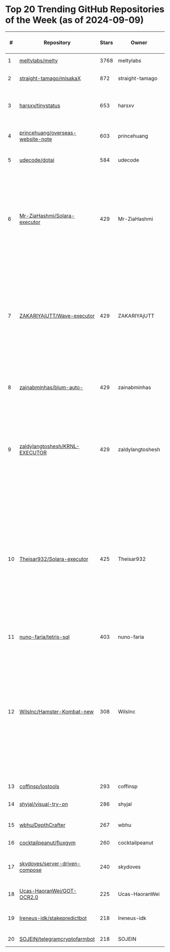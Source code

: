 # Top 20 Trending GitHub Repositories of the Week (as of 2024-09-09)

| # | Repository | Stars | Owner | Avatar | Description | Topics | URL | Created At | Updated At | Pushed At | Git URL | SSH URL | Clone URL | SVN URL | Homepage | Size | Language | Forks Count | Open Issues Count | Default Branch | License |
|---|------------|-------|-------|--------|-------------|--------|-----|------------|------------|-----------|---------|---------|-----------|---------|----------|------|----------|--------------|-------------------|----------------|---------|
| 1 | [meltylabs/melty](https://github.com/meltylabs/melty) | 3768 | meltylabs | ![meltylabs's avatar](https://avatars.githubusercontent.com/u/177980487?v=4) | Open source AI code editor. To download the packaged app: | No topics | [https://github.com/meltylabs/melty](https://github.com/meltylabs/melty) | 2024-09-02T00:01:16Z | 2024-09-09T04:18:46Z | 2024-09-09T02:13:40Z | git://github.com/meltylabs/melty.git | git@github.com:meltylabs/melty.git | https://github.com/meltylabs/melty.git | https://github.com/meltylabs/melty | https://docs.google.com/forms/d/e/1FAIpQLSc6uBe0ea26q7Iq0Co_q5fjW2nypUl8G_Is5M_6t8n7wZHuPA/viewform | 51675 | TypeScript | 235 | 9 | main | MIT License |
| 2 | [straight-tamago/misakaX](https://github.com/straight-tamago/misakaX) | 872 | straight-tamago | ![straight-tamago's avatar](https://avatars.githubusercontent.com/u/121408851?v=4) | No description | No topics | [https://github.com/straight-tamago/misakaX](https://github.com/straight-tamago/misakaX) | 2024-09-03T22:57:34Z | 2024-09-09T04:08:08Z | 2024-09-08T22:00:54Z | git://github.com/straight-tamago/misakaX.git | git@github.com:straight-tamago/misakaX.git | https://github.com/straight-tamago/misakaX.git | https://github.com/straight-tamago/misakaX | No homepage | 54 | No language specified | 30 | 24 | main | Other |
| 3 | [harsxv/tinystatus](https://github.com/harsxv/tinystatus) | 653 | harsxv | ![harsxv's avatar](https://avatars.githubusercontent.com/u/32115753?v=4) | Tiny status page generated by a Python script | hacktober-2024, hacktoberfest, monitoring, monitoring-tool, status, status-page | [https://github.com/harsxv/tinystatus](https://github.com/harsxv/tinystatus) | 2024-09-03T03:54:04Z | 2024-09-09T04:15:01Z | 2024-09-09T04:14:57Z | git://github.com/harsxv/tinystatus.git | git@github.com:harsxv/tinystatus.git | https://github.com/harsxv/tinystatus.git | https://github.com/harsxv/tinystatus | https://status.harry.id/ | 36 | Python | 31 | 4 | master | MIT License |
| 4 | [princehuang/overseas-website-note](https://github.com/princehuang/overseas-website-note) | 603 | princehuang | ![princehuang's avatar](https://avatars.githubusercontent.com/u/11406914?v=4) | 「海外工具网站」已经是我人生主要事业了，很庆幸还来得及，感谢这个伟大的 AI 时代。 | No topics | [https://github.com/princehuang/overseas-website-note](https://github.com/princehuang/overseas-website-note) | 2024-09-03T11:14:52Z | 2024-09-09T04:18:04Z | 2024-09-05T07:24:23Z | git://github.com/princehuang/overseas-website-note.git | git@github.com:princehuang/overseas-website-note.git | https://github.com/princehuang/overseas-website-note.git | https://github.com/princehuang/overseas-website-note | No homepage | 3539 | No language specified | 57 | 1 | main | No license |
| 5 | [udecode/dotai](https://github.com/udecode/dotai) | 584 | udecode | ![udecode's avatar](https://avatars.githubusercontent.com/u/66228141?v=4) | No description | No topics | [https://github.com/udecode/dotai](https://github.com/udecode/dotai) | 2024-09-05T23:16:54Z | 2024-09-09T03:49:59Z | 2024-09-07T09:08:40Z | git://github.com/udecode/dotai.git | git@github.com:udecode/dotai.git | https://github.com/udecode/dotai.git | https://github.com/udecode/dotai | No homepage | 12 | No language specified | 30 | 3 | main | No license |
| 6 | [Mr-ZiaHashmi/Solara-executor](https://github.com/Mr-ZiaHashmi/Solara-executor) | 429 | Mr-ZiaHashmi | ![Mr-ZiaHashmi's avatar](https://avatars.githubusercontent.com/u/176259727?v=4) | Discover the power of Solara, the premier Roblox script executor, designed to elevate your gaming experience. Whether you're a seasoned scripter or a newcomer, Solara offers a robust, user-friendly platform for executing Roblox scripts with ease. | solara, solara-crash, solara-discord, solara-download, solara-executor-discord, solara-executor-download, solara-executor-free, solara-executor-roblox, solara-exploit, solara-external-download, solara-key, solara-update, solara-v2-download | [https://github.com/Mr-ZiaHashmi/Solara-executor](https://github.com/Mr-ZiaHashmi/Solara-executor) | 2024-09-08T21:21:16Z | 2024-09-08T21:27:26Z | 2024-09-08T21:23:51Z | git://github.com/Mr-ZiaHashmi/Solara-executor.git | git@github.com:Mr-ZiaHashmi/Solara-executor.git | https://github.com/Mr-ZiaHashmi/Solara-executor.git | https://github.com/Mr-ZiaHashmi/Solara-executor | No homepage | 3 | No language specified | 0 | 0 | main | No license |
| 7 | [ZAKARIYAjUTT/Wave-executor](https://github.com/ZAKARIYAjUTT/Wave-executor) | 429 | ZAKARIYAjUTT | ![ZAKARIYAjUTT's avatar](https://avatars.githubusercontent.com/u/98956141?v=4) | Discover the power of Wave, the premier Roblox script executor, designed to elevate your gaming experience. Whether you're a seasoned scripter or a newcomer, Wave offers a robust, user-friendly platform for executing Roblox scripts with ease. | roblox, roblox-script, roblox-scripts, wave, wave-discord, wave-download, wave-equation, wave-executer, wave-executor-, wave-executor-discord, wave-executor-key, wave-function-collapse, wave-key, wave-roblox, wave-roblox-2024, wave-v2-download | [https://github.com/ZAKARIYAjUTT/Wave-executor](https://github.com/ZAKARIYAjUTT/Wave-executor) | 2024-09-08T21:28:33Z | 2024-09-08T21:30:45Z | 2024-09-08T21:29:49Z | git://github.com/ZAKARIYAjUTT/Wave-executor.git | git@github.com:ZAKARIYAjUTT/Wave-executor.git | https://github.com/ZAKARIYAjUTT/Wave-executor.git | https://github.com/ZAKARIYAjUTT/Wave-executor | No homepage | 3 | No language specified | 0 | 0 | main | No license |
| 8 | [zainabminhas/blum-auto-](https://github.com/zainabminhas/blum-auto-) | 429 | zainabminhas | ![zainabminhas's avatar](https://avatars.githubusercontent.com/u/159715098?v=4) | BlumBot is a Telegram automation tool designed to help you manage and interact with BlumCryptoBot. This bot can create sessions, gather statistics, and automate tasks for your accounts.  | blum, blum-autocklicker, blum-coin-auto-clicker, blum-coin-mining, blum-crypto-exchange, bluma, blumenau | [https://github.com/zainabminhas/blum-auto-](https://github.com/zainabminhas/blum-auto-) | 2024-09-08T21:09:22Z | 2024-09-08T21:15:50Z | 2024-09-08T21:10:32Z | git://github.com/zainabminhas/blum-auto-.git | git@github.com:zainabminhas/blum-auto-.git | https://github.com/zainabminhas/blum-auto-.git | https://github.com/zainabminhas/blum-auto- | No homepage | 2 | No language specified | 0 | 0 | main | No license |
| 9 | [zaldylangtoshesh/KRNL-EXECUTOR](https://github.com/zaldylangtoshesh/KRNL-EXECUTOR) | 429 | zaldylangtoshesh | ![zaldylangtoshesh's avatar](https://avatars.githubusercontent.com/u/179948298?v=4) | Discover the power of Krnl, the premier Roblox script executor, designed to elevate your gaming experience. Whether you're a seasoned scripter or a newcomer, Krnl offers a robust, user-friendly platform for executing Roblox scripts with ease. | krnl, krnl-bypass, krnl-download, krnl-executor-roblox, krnl-external, krnl-external-download, krnl-key, krnl-key-bypass, krnl-v2-download, krnlbypass, roblox, roblox-script, roblox-scripts | [https://github.com/zaldylangtoshesh/KRNL-EXECUTOR](https://github.com/zaldylangtoshesh/KRNL-EXECUTOR) | 2024-09-08T21:31:26Z | 2024-09-08T21:34:13Z | 2024-09-08T21:32:34Z | git://github.com/zaldylangtoshesh/KRNL-EXECUTOR.git | git@github.com:zaldylangtoshesh/KRNL-EXECUTOR.git | https://github.com/zaldylangtoshesh/KRNL-EXECUTOR.git | https://github.com/zaldylangtoshesh/KRNL-EXECUTOR | No homepage | 3 | No language specified | 0 | 0 | main | No license |
| 10 | [Theisar932/Solara-executor](https://github.com/Theisar932/Solara-executor) | 425 | Theisar932 | ![Theisar932's avatar](https://avatars.githubusercontent.com/u/123630631?v=4) | roblox solara roblox-scripts roblox-script roblox-executor solara-roblox solara-external-download solara-discord solara-v2-download solara-download solara-key solara-update solara-crash roblox-executer solara-exploit solara-executor-roblox solara-executor-discord solara-executor-download solara-executor-free solara-executor-github  | roblox, roblox-executer, roblox-executor, roblox-script, roblox-scripts, solara, solara-crash, solara-discord, solara-download, solara-executor-discord, solara-executor-download, solara-executor-free, solara-executor-github, solara-executor-roblox, solara-exploit, solara-external-download, solara-key, solara-roblox, solara-update, solara-v2-download | [https://github.com/Theisar932/Solara-executor](https://github.com/Theisar932/Solara-executor) | 2024-09-05T22:26:41Z | 2024-09-08T23:12:07Z | 2024-09-05T22:27:41Z | git://github.com/Theisar932/Solara-executor.git | git@github.com:Theisar932/Solara-executor.git | https://github.com/Theisar932/Solara-executor.git | https://github.com/Theisar932/Solara-executor | No homepage | 3 | No language specified | 0 | 0 | main | No license |
| 11 | [nuno-faria/tetris-sql](https://github.com/nuno-faria/tetris-sql) | 403 | nuno-faria | ![nuno-faria's avatar](https://avatars.githubusercontent.com/u/26089290?v=4) | Using SQL's Turing Completeness to Build Tetris | cte, sql, tetris | [https://github.com/nuno-faria/tetris-sql](https://github.com/nuno-faria/tetris-sql) | 2024-09-04T12:22:19Z | 2024-09-09T04:19:44Z | 2024-09-04T12:23:15Z | git://github.com/nuno-faria/tetris-sql.git | git@github.com:nuno-faria/tetris-sql.git | https://github.com/nuno-faria/tetris-sql.git | https://github.com/nuno-faria/tetris-sql | No homepage | 330 | PLpgSQL | 4 | 0 | main | MIT License |
| 12 | [WilsInc/Hamster-Kombat-new](https://github.com/WilsInc/Hamster-Kombat-new) | 308 | WilsInc | ![WilsInc's avatar](https://avatars.githubusercontent.com/u/142506827?v=4) | How to Set Auto Clicker on Hamster Kombat | hamster, hamster-kombat-auto-tap-2024, hamster-kombat-automation, hamster-kombat-clone, hamster-kombat-doownload-bot, hamster-kombat-doownload-clicker, hamster-kombat-farming-script-2024, hamster-kombat-free, hamster-kombat-free-scripts, hamster-kombat-keys, hamster-kombat-on-pc, hamsterkombatbot, hamsterkombatclone | [https://github.com/WilsInc/Hamster-Kombat-new](https://github.com/WilsInc/Hamster-Kombat-new) | 2024-09-07T17:43:00Z | 2024-09-09T03:14:20Z | 2024-09-07T17:49:53Z | git://github.com/WilsInc/Hamster-Kombat-new.git | git@github.com:WilsInc/Hamster-Kombat-new.git | https://github.com/WilsInc/Hamster-Kombat-new.git | https://github.com/WilsInc/Hamster-Kombat-new | No homepage | 3 | No language specified | 0 | 0 | main | No license |
| 13 | [coffinsp/lostools](https://github.com/coffinsp/lostools) | 293 | coffinsp | ![coffinsp's avatar](https://avatars.githubusercontent.com/u/177080559?v=4) | No description | No topics | [https://github.com/coffinsp/lostools](https://github.com/coffinsp/lostools) | 2024-09-05T09:21:59Z | 2024-09-09T00:39:23Z | 2024-09-08T15:58:12Z | git://github.com/coffinsp/lostools.git | git@github.com:coffinsp/lostools.git | https://github.com/coffinsp/lostools.git | https://github.com/coffinsp/lostools | No homepage | 305 | Python | 127 | 1 | main | No license |
| 14 | [shyjal/visual-try-on](https://github.com/shyjal/visual-try-on) | 286 | shyjal | ![shyjal's avatar](https://avatars.githubusercontent.com/u/1215425?v=4) | A chrome extension to easily do visual trials of clothing from any e-commerce store. Fill the form below to get notified about release of the simple non-tech version of the extension 👇 | chrome, chrome-extension, ecommerce, tryon | [https://github.com/shyjal/visual-try-on](https://github.com/shyjal/visual-try-on) | 2024-09-03T04:14:16Z | 2024-09-08T20:48:52Z | 2024-09-05T03:53:34Z | git://github.com/shyjal/visual-try-on.git | git@github.com:shyjal/visual-try-on.git | https://github.com/shyjal/visual-try-on.git | https://github.com/shyjal/visual-try-on | https://tally.so/r/mYYjoz | 451 | JavaScript | 54 | 3 | main | No license |
| 15 | [wbhu/DepthCrafter](https://github.com/wbhu/DepthCrafter) | 267 | wbhu | ![wbhu's avatar](https://avatars.githubusercontent.com/u/11834645?v=4) | DepthCrafter: Generating Consistent Long Depth Sequences for Open-world Videos | No topics | [https://github.com/wbhu/DepthCrafter](https://github.com/wbhu/DepthCrafter) | 2024-09-04T05:15:04Z | 2024-09-09T03:50:24Z | 2024-09-06T04:19:44Z | git://github.com/wbhu/DepthCrafter.git | git@github.com:wbhu/DepthCrafter.git | https://github.com/wbhu/DepthCrafter.git | https://github.com/wbhu/DepthCrafter | https://depthcrafter.github.io | 32136 | No language specified | 2 | 3 | main | No license |
| 16 | [cocktailpeanut/fluxgym](https://github.com/cocktailpeanut/fluxgym) | 260 | cocktailpeanut | ![cocktailpeanut's avatar](https://avatars.githubusercontent.com/u/121128867?v=4) | Dead simple FLUX LoRA training UI with LOW VRAM support | No topics | [https://github.com/cocktailpeanut/fluxgym](https://github.com/cocktailpeanut/fluxgym) | 2024-09-05T11:25:42Z | 2024-09-09T04:05:37Z | 2024-09-09T00:10:32Z | git://github.com/cocktailpeanut/fluxgym.git | git@github.com:cocktailpeanut/fluxgym.git | https://github.com/cocktailpeanut/fluxgym.git | https://github.com/cocktailpeanut/fluxgym | No homepage | 11387 | Python | 15 | 33 | main | No license |
| 17 | [skydoves/server-driven-compose](https://github.com/skydoves/server-driven-compose) | 240 | skydoves | ![skydoves's avatar](https://avatars.githubusercontent.com/u/24237865?v=4) | 🧙 Server Driven Compose showcases server-driven UI approaches in Jetpack Compose with Firebase. | android, compose, firebase, kotlin, realtime-database, server-driven-ui, skydoves | [https://github.com/skydoves/server-driven-compose](https://github.com/skydoves/server-driven-compose) | 2024-09-04T06:14:43Z | 2024-09-08T18:00:14Z | 2024-09-05T08:33:50Z | git://github.com/skydoves/server-driven-compose.git | git@github.com:skydoves/server-driven-compose.git | https://github.com/skydoves/server-driven-compose.git | https://github.com/skydoves/server-driven-compose | No homepage | 4114 | Kotlin | 7 | 0 | main | Apache License 2.0 |
| 18 | [Ucas-HaoranWei/GOT-OCR2.0](https://github.com/Ucas-HaoranWei/GOT-OCR2.0) | 225 | Ucas-HaoranWei | ![Ucas-HaoranWei's avatar](https://avatars.githubusercontent.com/u/50487563?v=4) | Official code implementation of General OCR Theory:  Towards OCR-2.0 via a Unified End-to-end Model | No topics | [https://github.com/Ucas-HaoranWei/GOT-OCR2.0](https://github.com/Ucas-HaoranWei/GOT-OCR2.0) | 2024-09-02T04:54:20Z | 2024-09-09T03:27:57Z | 2024-09-07T14:11:11Z | git://github.com/Ucas-HaoranWei/GOT-OCR2.0.git | git@github.com:Ucas-HaoranWei/GOT-OCR2.0.git | https://github.com/Ucas-HaoranWei/GOT-OCR2.0.git | https://github.com/Ucas-HaoranWei/GOT-OCR2.0 | No homepage | 8538 | Python | 21 | 6 | main | No license |
| 19 | [Ireneus-idk/stakepredictbot](https://github.com/Ireneus-idk/stakepredictbot) | 218 | Ireneus-idk | ![Ireneus-idk's avatar](https://avatars.githubusercontent.com/u/131612433?v=4) | stock-prediction stake-predictor mega-bonanza stave staek mega-bonanza-casino stake-casino-deposit stake-casino-blackjack stake-casino-cash-out stake-casino-roulette stake-casino-cheats stake-casino-bot  stake mines limbo plinko limitless-casino steak.com stakes-definition | No topics | [https://github.com/Ireneus-idk/stakepredictbot](https://github.com/Ireneus-idk/stakepredictbot) | 2024-09-07T19:26:58Z | 2024-09-09T03:13:12Z | 2024-09-07T19:27:45Z | git://github.com/Ireneus-idk/stakepredictbot.git | git@github.com:Ireneus-idk/stakepredictbot.git | https://github.com/Ireneus-idk/stakepredictbot.git | https://github.com/Ireneus-idk/stakepredictbot | No homepage | 17107 | Python | 0 | 0 | main | Other |
| 20 | [SOJEIN/telegramcryptofarmbot](https://github.com/SOJEIN/telegramcryptofarmbot) | 218 | SOJEIN | ![SOJEIN's avatar](https://avatars.githubusercontent.com/u/22625569?v=4) | all in one - Blum,Hamsterkombat,Yescoin,Timefarm,Pixelversexyz,Dotcoin,Dejedog,Spinnercoin,MatchQuest | No topics | [https://github.com/SOJEIN/telegramcryptofarmbot](https://github.com/SOJEIN/telegramcryptofarmbot) | 2024-09-07T19:03:20Z | 2024-09-09T03:13:12Z | 2024-09-07T19:05:15Z | git://github.com/SOJEIN/telegramcryptofarmbot.git | git@github.com:SOJEIN/telegramcryptofarmbot.git | https://github.com/SOJEIN/telegramcryptofarmbot.git | https://github.com/SOJEIN/telegramcryptofarmbot | No homepage | 17204 | Python | 0 | 0 | main | Other |